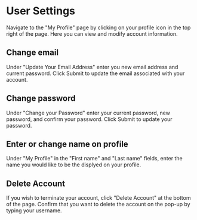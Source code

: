 # User Settings

Navigate to the "My Profile" page by clicking on your profile icon in the top right of the page. Here you can view and modify account information.

## Change email

Under "Update Your Email Address" enter you new email address and current password. Click Submit to update the email associated with your account.

## Change password

Under "Change your Password" enter your current password, new password, and confirm your password. Click Submit to update your password.

## Enter or change name on profile

Under "My Profile" in the "First name" and "Last name" fields, enter the name you would like to be the displyed on your profile.

## Delete Account

If you wish to terminate your account, click "Delete Account" at the bottom of the page. Confirm that you want to delete the account on the pop-up by typing your username.
